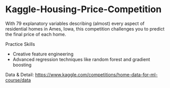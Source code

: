 # Kaggle-Housing-Price-Competition
  With 79 explanatory variables describing (almost) every aspect of residential homes in Ames, Iowa, this competition challenges you to predict the final price of each home.
  
Practice Skills
- Creative feature engineering 
- Advanced regression techniques like random forest and gradient boosting

Data & Detail: https://www.kaggle.com/competitions/home-data-for-ml-course/data

